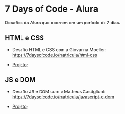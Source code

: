 # 7 Days of Code - Alura
Desafios da Alura que ocorrem em um período de 7 dias.

## HTML e CSS

* Desafio HTML e CSS com a Giovanna Moeller: https://7daysofcode.io/matricula/html-css

* [Projeto](./HTML%20e%20CSS); 

## JS e DOM

* Desafio JS e DOM com o Matheus Castiglioni: https://7daysofcode.io/matricula/javascript-e-dom

* [Projeto](./JS%20e%20DOM); 


